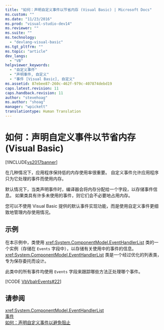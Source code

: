 ```yaml
---
title: "如何：声明自定义事件以节省内存 (Visual Basic) | Microsoft Docs"
ms.custom: ""
ms.date: "11/23/2016"
ms.prod: "visual-studio-dev14"
ms.reviewer: ""
ms.suite: ""
ms.technology: 
  - "devlang-visual-basic"
ms.tgt_pltfrm: ""
ms.topic: "article"
dev_langs: 
  - "VB"
helpviewer_keywords: 
  - "自定义事件"
  - "声明事件, 自定义"
  - "事件 [Visual Basic], 自定义"
ms.assetid: 87ebee87-260c-462f-979c-407874debd19
caps.latest.revision: 11
caps.handback.revision: 11
author: "stevehoag"
ms.author: "shoag"
manager: "wpickett"
translationtype: Human Translation
---
```

# 如何：声明自定义事件以节省内存 (Visual Basic)
[!INCLUDE[vs2017banner](../../../../csharp/includes/vs2017banner.md)]

在几种情况下，应用程序保持低的内存使用率很重要。  自定义事件允许应用程序只为它处理的事件而使用内存。  
  
 默认情况下，当类声明事件时，编译器会将内存分配给一个字段，以存储事件信息。  如果类具有许多未使用的事件，则它们会不必要地占用内存。  
  
 您可以不使用 Visual Basic 提供的默认事件实现功能，而是使用自定义事件更细致地管理内存使用情况。  
  
## 示例  
 在本示例中，类使用 <xref:System.ComponentModel.EventHandlerList> 类的一个实例（存储在 `Events` 字段中），以存储有关使用中的事件的信息。  <xref:System.ComponentModel.EventHandlerList> 类是一个经过优化的列表类，专为保存委托而设计。  
  
 此类中的所有事件均使用 `Events` 字段来跟踪哪些方法正处理哪个事件。  
  
 [!CODE [VbVbalrEvents#22](../CodeSnippet/VS_Snippets_VBCSharp/VbVbalrEvents#22)]  
  
## 请参阅  
 <xref:System.ComponentModel.EventHandlerList>   
 [事件](../../../../visual-basic/programming-guide/language-features/events/events.md)   
 [如何：声明自定义事件以避免阻止](../../../../visual-basic/programming-guide/language-features/events/how-to-declare-custom-events-to-avoid-blocking.md)